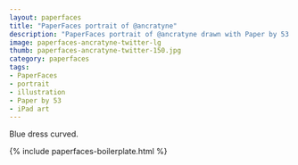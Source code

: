 ```yaml
---
layout: paperfaces
title: "PaperFaces portrait of @ancratyne"
description: "PaperFaces portrait of @ancratyne drawn with Paper by 53 on an iPad."
image: paperfaces-ancratyne-twitter-lg
thumb: paperfaces-ancratyne-twitter-150.jpg
category: paperfaces
tags: 
- PaperFaces
- portrait
- illustration
- Paper by 53
- iPad art
---
```


Blue dress curved.

{% include paperfaces-boilerplate.html %}